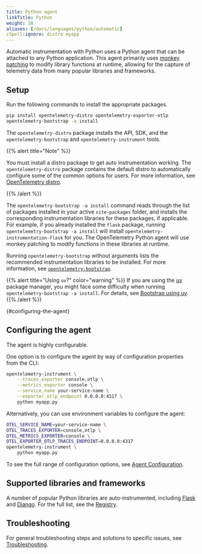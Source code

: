```yaml
---
title: Python agent
linkTitle: Python
weight: 30
aliases: [/docs/languages/python/automatic]
cSpell:ignore: distro myapp
---
```


Automatic instrumentation with Python uses a Python agent that can be attached
to any Python application. This agent primarily uses
[monkey patching](https://en.wikipedia.org/wiki/Monkey_patch) to modify library
functions at runtime, allowing for the capture of telemetry data from many
popular libraries and frameworks.

## Setup

Run the following commands to install the appropriate packages.

```sh
pip install opentelemetry-distro opentelemetry-exporter-otlp
opentelemetry-bootstrap -a install
```

The `opentelemetry-distro` package installs the API, SDK, and the
`opentelemetry-bootstrap` and `opentelemetry-instrument` tools.

{{% alert title="Note" %}}

You must install a distro package to get auto instrumentation working. The
`opentelemetry-distro` package contains the default distro to automatically
configure some of the common options for users. For more information, see
[OpenTelemetry distro](/docs/languages/python/distro/).

{{% /alert %}}

The `opentelemetry-bootstrap -a install` command reads through the list of
packages installed in your active `site-packages` folder, and installs the
corresponding instrumentation libraries for these packages, if applicable. For
example, if you already installed the `flask` package, running
`opentelemetry-bootstrap -a install` will install
`opentelemetry-instrumentation-flask` for you. The OpenTelemetry Python agent
will use monkey patching to modify functions in these libraries at runtime.

Running `opentelemetry-bootstrap` without arguments lists the recommended
instrumentation libraries to be installed. For more information, see
[`opentelemetry-bootstrap`](https://github.com/open-telemetry/opentelemetry-python-contrib/tree/main/opentelemetry-instrumentation#opentelemetry-bootstrap).

{{% alert title="Using <code>uv</code>?" color="warning" %}} If you are using
the [uv](https://docs.astral.sh/uv/) package manager, you might face some
difficulty when running `opentelemetry-bootstrap -a install`. For details, see
[Bootstrap using uv](troubleshooting/#bootstrap-using-uv). {{% /alert %}}

{#configuring-the-agent}

## Configuring the agent

The agent is highly configurable.

One option is to configure the agent by way of configuration properties from the
CLI:

```sh
opentelemetry-instrument \
    --traces_exporter console,otlp \
    --metrics_exporter console \
    --service_name your-service-name \
    --exporter_otlp_endpoint 0.0.0.0:4317 \
    python myapp.py
```

Alternatively, you can use environment variables to configure the agent:

```sh
OTEL_SERVICE_NAME=your-service-name \
OTEL_TRACES_EXPORTER=console,otlp \
OTEL_METRICS_EXPORTER=console \
OTEL_EXPORTER_OTLP_TRACES_ENDPOINT=0.0.0.0:4317
opentelemetry-instrument \
    python myapp.py
```

To see the full range of configuration options, see
[Agent Configuration](configuration).

## Supported libraries and frameworks

A number of popular Python libraries are auto-instrumented, including
[Flask](https://github.com/open-telemetry/opentelemetry-python-contrib/tree/main/instrumentation/opentelemetry-instrumentation-flask)
and
[Django](https://github.com/open-telemetry/opentelemetry-python-contrib/tree/main/instrumentation/opentelemetry-instrumentation-django).
For the full list, see the
[Registry](/ecosystem/registry/?language=python&component=instrumentation).

## Troubleshooting

For general troubleshooting steps and solutions to specific issues, see
[Troubleshooting](./troubleshooting/).
